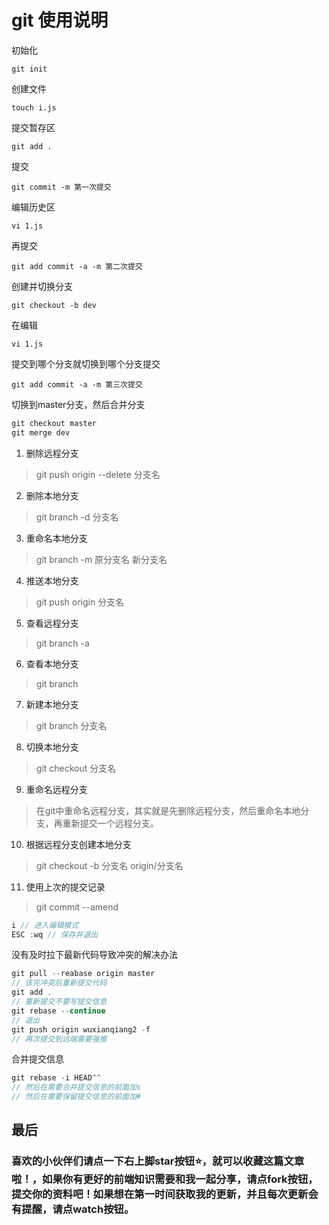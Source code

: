 # git 使用说明
初始化
```
git init
```
创建文件
```
touch i.js
```
提交暂存区
```
git add .
```
提交
```
git commit -m 第一次提交
```
编辑历史区
```
vi 1.js
```
再提交
```
git add commit -a -m 第二次提交
```
 创建并切换分支
```
git checkout -b dev
```
在编辑
```
vi 1.js
```
提交到哪个分支就切换到哪个分支提交
```
git add commit -a -m 第三次提交
```
切换到master分支，然后合并分支
```js
git checkout master
git merge dev
```

1. 删除远程分支
> git push origin --delete 分支名

2. 删除本地分支
> git branch -d 分支名

3. 重命名本地分支
> git branch -m 原分支名 新分支名

4. 推送本地分支
> git push origin 分支名

5. 查看远程分支
> git branch -a

6. 查看本地分支
> git branch

7. 新建本地分支
> git branch 分支名

8. 切换本地分支
> git checkout 分支名

9. 重命名远程分支
> 在git中重命名远程分支，其实就是先删除远程分支，然后重命名本地分支，再重新提交一个远程分支。

10. 根据远程分支创建本地分支
> git checkout -b 分支名 origin/分支名

11. 使用上次的提交记录
> git commit --amend

```js
i // 进入编辑模式
ESC :wq // 保存并退出
```

没有及时拉下最新代码导致冲突的解决办法
```js
git pull --reabase origin master
// 该完冲突后重新提交代码
git add .
// 重新提交不要写提交信息
git rebase --continue
// 退出
git push origin wuxianqiang2 -f
// 再次提交到远端需要强推
```

合并提交信息
```js
git rebase -i HEAD^^
// 然后在需要合并提交信息的前面加s
// 然后在需要保留提交信息的前面加#
```

## 最后

### 喜欢的小伙伴们请点一下右上脚star按钮:star:，就可以收藏这篇文章啦！，如果你有更好的前端知识需要和我一起分享，请点fork按钮，提交你的资料吧！如果想在第一时间获取我的更新，并且每次更新会有提醒，请点watch按钮。
